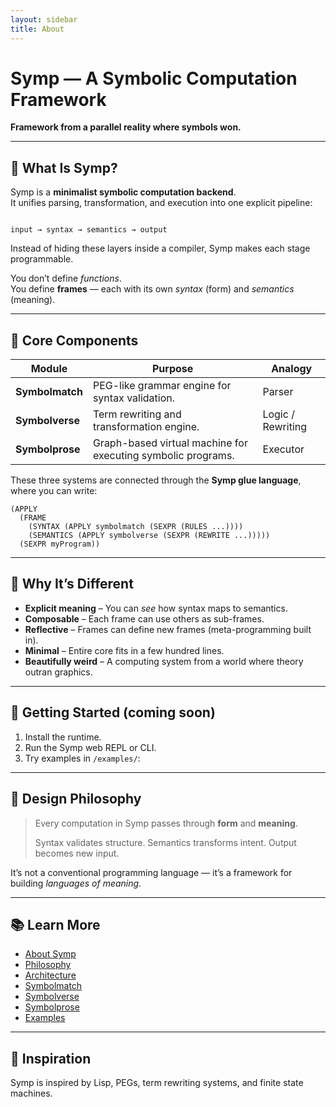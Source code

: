 ```yaml
---
layout: sidebar
title: About
---
```


# Symp — A Symbolic Computation Framework

**Framework from a parallel reality where symbols won.**

---

## 🧩 What Is Symp?

Symp is a **minimalist symbolic computation backend**.  
It unifies parsing, transformation, and execution into one explicit pipeline:

```

input → syntax → semantics → output

````

Instead of hiding these layers inside a compiler, Symp makes each stage programmable.

You don’t define *functions*.  
You define **frames** — each with its own *syntax* (form) and *semantics* (meaning).

---

## 🧠 Core Components

| Module | Purpose | Analogy |
|---------|----------|----------|
| **Symbolmatch** | PEG-like grammar engine for syntax validation. | Parser |
| **Symbolverse** | Term rewriting and transformation engine. | Logic / Rewriting |
| **Symbolprose** | Graph-based virtual machine for executing symbolic programs. | Executor |

These three systems are connected through the **Symp glue language**,  
where you can write:

```
(APPLY
  (FRAME
    (SYNTAX (APPLY symbolmatch (SEXPR (RULES ...))))
    (SEMANTICS (APPLY symbolverse (SEXPR (REWRITE ...)))))
  (SEXPR myProgram))
````

---

## 🔮 Why It’s Different

* **Explicit meaning** – You can *see* how syntax maps to semantics.
* **Composable** – Each frame can use others as sub-frames.
* **Reflective** – Frames can define new frames (meta-programming built in).
* **Minimal** – Entire core fits in a few hundred lines.
* **Beautifully weird** – A computing system from a world where theory outran graphics.

---

## 🚀 Getting Started (coming soon)

1. Install the runtime.
2. Run the Symp web REPL or CLI.
3. Try examples in `/examples/`:

---

## 🧬 Design Philosophy

> Every computation in Symp passes through **form** and **meaning**.
>
> Syntax validates structure.
> Semantics transforms intent.
> Output becomes new input.

It’s not a conventional programming language —
it’s a framework for building *languages of meaning*.

---

## 📚 Learn More

* [About Symp](docs/symp.md)
* [Philosophy](docs/philosophy.md)
* [Architecture](docs/architecture.md)
* [Symbolmatch](docs/symbolmatch.md)
* [Symbolverse](docs/symbolverse.md)
* [Symbolprose](docs/symbolprose.md)
* [Examples](docs/examples.md)

---

## 🖤 Inspiration

Symp is inspired by Lisp, PEGs, term rewriting systems, and finite state machines.

